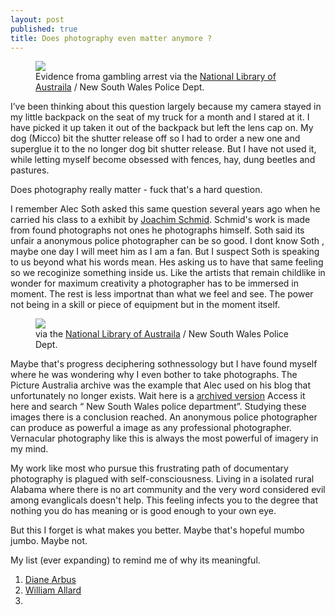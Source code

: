 ```yaml
---
layout: post
published: true
title: Does photography even matter anymore ?
---
```

<figure>
<img src="https://jonbcarroll.s3.us-east-2.amazonaws.com/20190922_10_168.jpg">
  <figcaption> Evidence froma gambling arrest via the <a href="http://www.nla.gov.au/what-we-collect/pictures">National Library of Austraila</a> / New South Wales Police Dept. </figcaption>
  </figure>


I’ve been thinking about this question largely because my camera stayed in my little backpack on the seat of my truck for a month and I stared at it. I have picked it up taken it out of the backpack but left the lens cap on. My dog (Micco) bit the shutter release off so I had to order a new one and superglue it to the no longer dog bit shutter release. But I have not used it, while letting myself become obsessed with fences, hay, dung beetles and pastures.

Does photography really matter - fuck that's a hard question.

I remember Alec Soth asked this same question several years ago when he carried his class to a exhibit by [Joachim Schmid](http://www.lumpenfotografie.de). Schmid's work is made from found photographs not ones he photographs himself. Soth said its unfair a anonymous police photographer can be so good. 
I dont know Soth , maybe one day I will meet him as I am a fan. But I suspect Soth is speaking to us beyond what his words mean. Hes asking us to have that same feeling so we recoginize something inside us. Like the artists that remain childlike in wonder for maximum creativity a photographer has to be immersed in moment. The rest is less importnat than what we feel and see. The power not being in a skill or piece of equipment but in the moment itself.
<figure>
<img src="https://jonbcarroll.s3.us-east-2.amazonaws.com/2019092205_002tpktg.jpg">
  <figcaption> via the <a href="http://www.nla.gov.au/what-we-collect/pictures">National Library of Austraila</a> / New South Wales Police Dept. </figcaption>
  </figure>


Maybe that's progress deciphering sothnessology but I have found myself where he was wondering why I even bother to take photographs.
The Picture Australia archive was the example that Alec used on his blog that unfortunately no longer exists. Wait here is a [archived version](https://alecsothblog.wordpress.com/2007/08/28/why-bother/)
Access it here and search “ New South Wales police department”.
Studying these images there is a conclusion reached. An anonymous police photographer can produce as powerful a image as any professional photographer.
Vernacular photography like this is always the most powerful of imagery in my mind.

My work like most who pursue this frustrating path of documentary photography is plagued with self-consciousness. Living in a isolated rural Alabama where there is no art community and the very word considered evil among evanglicals doesn't help.
This feeling infects you to the degree that nothing you do has meaning or is good enough to your own eye.

But this I forget is what makes you better. 
Maybe that's hopeful mumbo jumbo. Maybe not.

My list (ever expanding) to remind me of why its meaningful.
1.  [Diane Arbus](www.artnet.com/artists/diane-arbus/)
2. [William Allard](https://www.williamalbertallard.com/blog/)
3.
